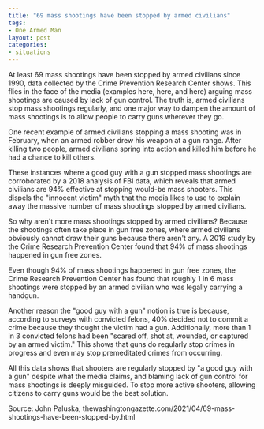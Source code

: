 ```yaml
---
title: "69 mass shootings have been stopped by armed civilians"
tags:
- One Armed Man
layout: post
categories:
- situations
---
```


At least 69 mass shootings have been stopped by armed civilians since 1990, data collected by the Crime Prevention Research Center shows. This flies in the face of the media (examples here, here, and here) arguing mass shootings are caused by lack of gun control. The truth is, armed civilians stop mass shootings regularly, and one major way to dampen the amount of mass shootings is to allow people to carry guns wherever they go.

One recent example of armed civilians stopping a mass shooting was in February, when an armed robber drew his weapon at a gun range. After killing two people, armed civilians spring into action and killed him before he had a chance to kill others.

These instances where a good guy with a gun stopped mass shootings are corroborated by a 2018 analysis of FBI data, which reveals that armed civilians are 94% effective at stopping would-be mass shooters. This dispels the "innocent victim" myth that the media likes to use to explain away the massive number of mass shootings stopped by armed civilians.

So why aren't more mass shootings stopped by armed civilians? Because the shootings often take place in gun free zones, where armed civilians obviously cannot draw their guns because there aren't any. A 2019 study by the Crime Research Prevention Center found that 94% of mass shootings happened in gun free zones.

Even though 94% of mass shootings happened in gun free zones, the Crime Research Prevention Center has found that roughly 1 in 6 mass shootings were stopped by an armed civilian who was legally carrying a handgun.

Another reason the "good guy with a gun" notion is true is because, according to surveys with convicted felons, 40% decided not to commit a crime because they thought the victim had a gun. Additionally, more than 1 in 3 convicted felons had been "scared off, shot at, wounded, or captured by an armed victim." This shows that guns do regularly stop crimes in progress and even may stop premeditated crimes from occurring.

All this data shows that shooters are regularly stopped by "a good guy with a gun" despite what the media claims, and blaming lack of gun control for mass shootings is deeply misguided. To stop more active shooters, allowing citizens to carry guns would be the best solution.

Source: John Paluska, thewashingtongazette.com/2021/04/69-mass-shootings-have-been-stopped-by.html
